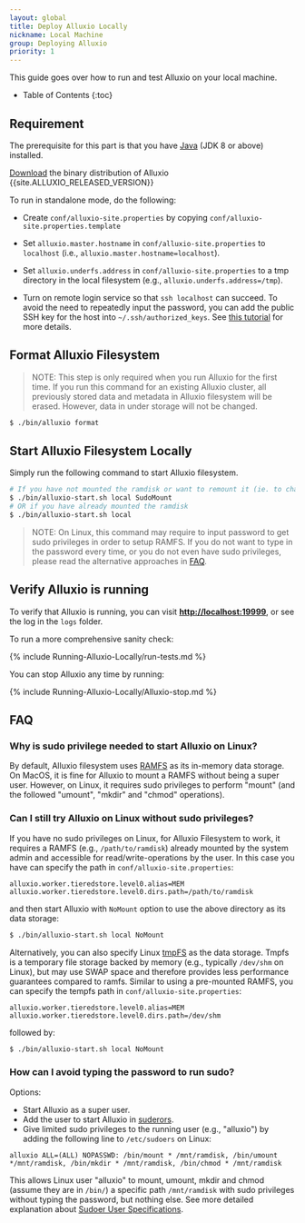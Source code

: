 ```yaml
---
layout: global
title: Deploy Alluxio Locally
nickname: Local Machine
group: Deploying Alluxio
priority: 1
---
```


This guide goes over how to run and test Alluxio on your local machine.

* Table of Contents
{:toc}

## Requirement

The prerequisite for this part is that you have
[Java](http://www.oracle.com/technetwork/java/javase/downloads/jdk8-downloads-2133151.html) (JDK 8
or above) installed.

[Download](https://alluxio.org/download) the binary distribution of Alluxio
{{site.ALLUXIO_RELEASED_VERSION}}

To run in standalone mode, do the following:

* Create `conf/alluxio-site.properties` by copying `conf/alluxio-site.properties.template`

* Set `alluxio.master.hostname` in `conf/alluxio-site.properties` to `localhost` (i.e.,
`alluxio.master.hostname=localhost`).

* Set `alluxio.underfs.address` in `conf/alluxio-site.properties` to a tmp directory in the local
  filesystem (e.g., `alluxio.underfs.address=/tmp`).

* Turn on remote login service so that `ssh localhost` can succeed. To avoid the need to
repeatedly input the password, you can add the public SSH key for the host into
`~/.ssh/authorized_keys`. See [this tutorial](http://www.linuxproblem.org/art_9.html) for more
details.

## Format Alluxio Filesystem

> NOTE: This step is only required when you run Alluxio for the first time.
> If you run this command for an existing Alluxio cluster,
> all previously stored data and metadata in Alluxio filesystem will be erased.
> However, data in under storage will not be changed.

```bash
$ ./bin/alluxio format
```

## Start Alluxio Filesystem Locally

Simply run the following command to start Alluxio filesystem.

```bash
# If you have not mounted the ramdisk or want to remount it (ie. to change the size)
$ ./bin/alluxio-start.sh local SudoMount
# OR if you have already mounted the ramdisk
$ ./bin/alluxio-start.sh local
```

> NOTE: On Linux, this command may require to input password to get sudo privileges
> in order to setup RAMFS. If you do not want to type in the password every time, or you do
> not even have sudo privileges, please read the alternative approaches in [FAQ](#faq).

## Verify Alluxio is running

To verify that Alluxio is running, you can visit
**[http://localhost:19999](http://localhost:19999)**, or see the log in the `logs` folder.

To run a more comprehensive sanity check:

{% include Running-Alluxio-Locally/run-tests.md %}

You can stop Alluxio any time by running:

{% include Running-Alluxio-Locally/Alluxio-stop.md %}


## FAQ

### Why is sudo privilege needed to start Alluxio on Linux?

By default, Alluxio filesystem uses
[RAMFS](https://www.kernel.org/doc/Documentation/filesystems/ramfs-rootfs-initramfs.txt) as its
in-memory data storage. On MacOS, it is fine for Alluxio to mount a RAMFS without being a super
user. However, on Linux, it requires sudo privileges to perform "mount" (and the followed "umount",
"mkdir" and "chmod" operations).

### Can I still try Alluxio on Linux without sudo privileges?

If you have no sudo privileges on Linux, for Alluxio Filesystem to work, it requires a RAMFS (e.g., `/path/to/ramdisk`) already mounted
by the system admin and accessible for read/write-operations by the user. In this case you have can specify the path in
`conf/alluxio-site.properties`:

```
alluxio.worker.tieredstore.level0.alias=MEM
alluxio.worker.tieredstore.level0.dirs.path=/path/to/ramdisk
```

and then start Alluxio with `NoMount` option to use the above directory as its data storage:

```bash
$ ./bin/alluxio-start.sh local NoMount
```

Alternatively, you can also specify Linux [tmpFS](https://en.wikipedia.org/wiki/Tmpfs)
as the data storage. Tmpfs is a temporary file storage backed by memory (e.g., typically `/dev/shm` on Linux), but may use SWAP space and
therefore provides less performance guarantees compared to ramfs. Similar to using a pre-mounted RAMFS, you can specify the tempfs path in
`conf/alluxio-site.properties`:

```
alluxio.worker.tieredstore.level0.alias=MEM
alluxio.worker.tieredstore.level0.dirs.path=/dev/shm
```

followed by:

```bash
$ ./bin/alluxio-start.sh local NoMount
```

### How can I avoid typing the password to run sudo?

Options:

* Start Alluxio as a super user.
* Add the user to start Alluxio in [suderors](https://help.ubuntu.com/community/Sudoers).
* Give limited sudo privileges to the running user (e.g., "alluxio") by adding the following line to
`/etc/sudoers` on Linux:

```
alluxio ALL=(ALL) NOPASSWD: /bin/mount * /mnt/ramdisk, /bin/umount */mnt/ramdisk, /bin/mkdir * /mnt/ramdisk, /bin/chmod * /mnt/ramdisk
```

This allows Linux user "alluxio" to mount, umount, mkdir and chmod (assume they are in `/bin/`) a
specific path `/mnt/ramdisk` with sudo privileges without typing the password, but nothing else. See
more detailed explanation about
[Sudoer User Specifications](https://help.ubuntu.com/community/Sudoers#User_Specifications).
